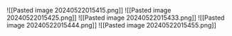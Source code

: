 ![[Pasted image 20240522015415.png]]
![[Pasted image 20240522015425.png]]
![[Pasted image 20240522015433.png]]
![[Pasted image 20240522015444.png]]
![[Pasted image 20240522015455.png]]

